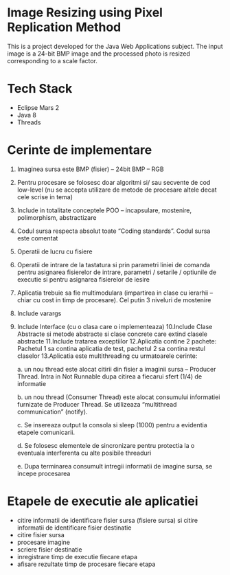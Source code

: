 # Image Resizing using Pixel Replication Method

This is a project developed for the Java Web Applications subject. The input image is a 24-bit BMP image and the processed photo is resized corresponding to a scale factor.

# Tech Stack

- Eclipse Mars 2
- Java 8
- Threads

# Cerinte de implementare

1. Imaginea sursa este BMP (fisier) – 24bit BMP – RGB
2. Pentru procesare se folosesc doar algoritmi si/ sau secvente de cod low-level (nu se
accepta utilizare de metode de procesare altele decat cele scrise in tema)
3. Include in totalitate conceptele POO – incapsulare, mostenire, polimorphism,
abstractizare
4. Codul sursa respecta absolut toate “Coding standards”. Codul sursa este comentat
5. Operatii de lucru cu fisiere
6. Operatii de intrare de la tastatura si prin parametri liniei de comanda pentru asignarea
fisierelor de intrare, parametri / setarile / optiunile de executie si pentru asignarea
fisierelor de iesire
7. Aplicatia trebuie sa fie multimodulara (impartirea in clase cu ierarhii – chiar cu cost in
timp de procesare). Cel putin 3 niveluri de mostenire
8. Include varargs
9. Include Interface (cu o clasa care o implementeaza)
10.Include Clase Abstracte si metode abstracte si clase concrete care extind clasele
abstracte
11.Include tratarea exceptiilor
12.Aplicatia contine 2 pachete: Pachetul 1 sa contina aplicatia de test, pachetul 2 sa
contina restul claselor
13.Aplicatia este multithreading cu urmatoarele cerinte:

    a. un nou thread este alocat citirii din fisier a imaginii sursa – Producer Thread.
    Intra in Not Runnable dupa citirea a fiecarui sfert (1/4) de informatie
    
    b. un nou thread (Consumer Thread) este alocat consumului informatiei furnizate
    de Producer Thread. Se utilizeaza “multithread communication” (notify).
    
    c. Se insereaza output la consola si sleep (1000) pentru a evidentia etapele
    comunicarii.

    d. Se folosesc elementele de sincronizare pentru protectia la o eventuala
    interferenta cu alte posibile threaduri

    e. Dupa terminarea consumult intregii informatii de imagine sursa, se incepe
    procesarea
    
# Etapele de executie ale aplicatiei

- citire informatii de identificare fisier sursa (fisiere sursa) si citire informatii de
identificare fisier destinatie
- citire fisier sursa
- procesare imagine
- scriere fisier destinatie
- inregistrare timp de executie fiecare etapa
- afisare rezultate timp de procesare fiecare etapa

